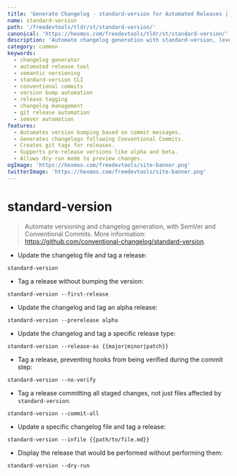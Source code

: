 ```yaml
---
title: 'Generate Changelog - standard-version for Automated Releases | Online Free DevTools by Hexmos'
name: standard-version
path: '/freedevtools/tldr/st/standard-version/'
canonical: 'https://hexmos.com/freedevtools/tldr/st/standard-version/'
description: 'Automate changelog generation with standard-version, leveraging SemVer for automated releases. Enhance workflow with Conventional Commits. Free online tool, no registration required.'
category: common
keywords:
  - changelog generator
  - automated release tool
  - semantic versioning
  - standard-version CLI
  - conventional commits
  - version bump automation
  - release tagging
  - changelog management
  - git release automation
  - semver automation
features:
  - Automates version bumping based on commit messages.
  - Generates changelogs following Conventional Commits.
  - Creates git tags for releases.
  - Supports pre-release versions like alpha and beta.
  - Allows dry-run mode to preview changes.
ogImage: 'https://hexmos.com/freedevtools/site-banner.png'
twitterImage: 'https://hexmos.com/freedevtools/site-banner.png'
---
```


# standard-version

> Automate versioning and changelog generation, with SemVer and Conventional Commits.
> More information: <https://github.com/conventional-changelog/standard-version>.

- Update the changelog file and tag a release:

`standard-version`

- Tag a release without bumping the version:

`standard-version --first-release`

- Update the changelog and tag an alpha release:

`standard-version --prerelease alpha`

- Update the changelog and tag a specific release type:

`standard-version --release-as {{major|minor|patch}}`

- Tag a release, preventing hooks from being verified during the commit step:

`standard-version --no-verify`

- Tag a release committing all staged changes, not just files affected by `standard-version`:

`standard-version --commit-all`

- Update a specific changelog file and tag a release:

`standard-version --infile {{path/to/file.md}}`

- Display the release that would be performed without performing them:

`standard-version --dry-run`
